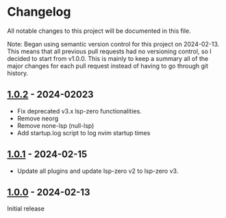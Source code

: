 # Changelog

All notable changes to this project will be documented in this file.

Note: Began using semantic version control for this project on 2024-02-13.
This means that all previous pull requests had no versioning control, so
I decided to start from v1.0.0. This is mainly to keep a summary all of the major
changes for each pull request instead of having to go through git history.

## [1.0.2] - 2024-02023

- Fix deprecated v3.x lsp-zero functionalities.
- Remove neorg
- Remove none-lsp (null-lsp)
- Add startup.log script to log nvim startup times

## [1.0.1] - 2024-02-15

- Update all plugins and update lsp-zero v2 to lsp-zero v3.

## [1.0.0] - 2024-02-13

Initial release

[1.0.2]: https://github.com/jozhw/nvim/compare/v1.0.1...v1.0.2
[1.0.1]: https://github.com/jozhw/nvim/compare/v1.0.0...v1.0.1
[1.0.0]: https://github.com/jozhw/nvim/releases/tag/v1.0.0
